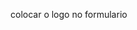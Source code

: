 <!-- trocar azul mais claro do formulario -->
colocar o logo no formulario
<!-- obrigatorio email nome e perguntas   -->
<!-- link playstore no canto superior direito download -->
<!-- fazer enviar para o email do gercino ok -->
<!-- radio box - sim ou nao -->
<!-- scroll  -->


